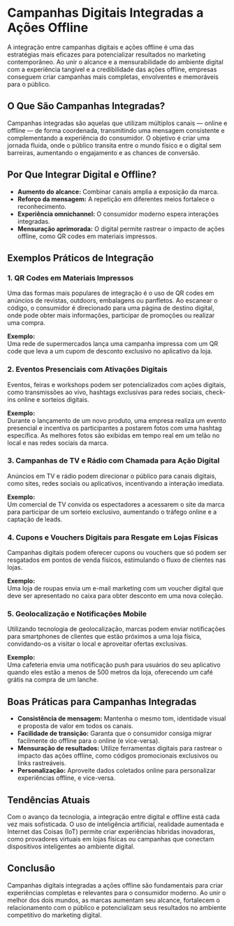 
# Campanhas Digitais Integradas a Ações Offline

A integração entre campanhas digitais e ações offline é uma das estratégias mais eficazes para potencializar resultados no marketing contemporâneo. Ao unir o alcance e a mensurabilidade do ambiente digital com a experiência tangível e a credibilidade das ações offline, empresas conseguem criar campanhas mais completas, envolventes e memoráveis para o público.

## O Que São Campanhas Integradas?

Campanhas integradas são aquelas que utilizam múltiplos canais — online e offline — de forma coordenada, transmitindo uma mensagem consistente e complementando a experiência do consumidor. O objetivo é criar uma jornada fluida, onde o público transita entre o mundo físico e o digital sem barreiras, aumentando o engajamento e as chances de conversão.

## Por Que Integrar Digital e Offline?

- **Aumento do alcance:** Combinar canais amplia a exposição da marca.
- **Reforço da mensagem:** A repetição em diferentes meios fortalece o reconhecimento.
- **Experiência omnichannel:** O consumidor moderno espera interações integradas.
- **Mensuração aprimorada:** O digital permite rastrear o impacto de ações offline, como QR codes em materiais impressos.

## Exemplos Práticos de Integração

### 1. QR Codes em Materiais Impressos

Uma das formas mais populares de integração é o uso de QR codes em anúncios de revistas, outdoors, embalagens ou panfletos. Ao escanear o código, o consumidor é direcionado para uma página de destino digital, onde pode obter mais informações, participar de promoções ou realizar uma compra.

**Exemplo:**  
Uma rede de supermercados lança uma campanha impressa com um QR code que leva a um cupom de desconto exclusivo no aplicativo da loja.

### 2. Eventos Presenciais com Ativações Digitais

Eventos, feiras e workshops podem ser potencializados com ações digitais, como transmissões ao vivo, hashtags exclusivas para redes sociais, check-ins online e sorteios digitais.

**Exemplo:**  
Durante o lançamento de um novo produto, uma empresa realiza um evento presencial e incentiva os participantes a postarem fotos com uma hashtag específica. As melhores fotos são exibidas em tempo real em um telão no local e nas redes sociais da marca.

### 3. Campanhas de TV e Rádio com Chamada para Ação Digital

Anúncios em TV e rádio podem direcionar o público para canais digitais, como sites, redes sociais ou aplicativos, incentivando a interação imediata.

**Exemplo:**  
Um comercial de TV convida os espectadores a acessarem o site da marca para participar de um sorteio exclusivo, aumentando o tráfego online e a captação de leads.

### 4. Cupons e Vouchers Digitais para Resgate em Lojas Físicas

Campanhas digitais podem oferecer cupons ou vouchers que só podem ser resgatados em pontos de venda físicos, estimulando o fluxo de clientes nas lojas.

**Exemplo:**  
Uma loja de roupas envia um e-mail marketing com um voucher digital que deve ser apresentado no caixa para obter desconto em uma nova coleção.

### 5. Geolocalização e Notificações Mobile

Utilizando tecnologia de geolocalização, marcas podem enviar notificações para smartphones de clientes que estão próximos a uma loja física, convidando-os a visitar o local e aproveitar ofertas exclusivas.

**Exemplo:**  
Uma cafeteria envia uma notificação push para usuários do seu aplicativo quando eles estão a menos de 500 metros da loja, oferecendo um café grátis na compra de um lanche.

## Boas Práticas para Campanhas Integradas

- **Consistência de mensagem:** Mantenha o mesmo tom, identidade visual e proposta de valor em todos os canais.
- **Facilidade de transição:** Garanta que o consumidor consiga migrar facilmente do offline para o online (e vice-versa).
- **Mensuração de resultados:** Utilize ferramentas digitais para rastrear o impacto das ações offline, como códigos promocionais exclusivos ou links rastreáveis.
- **Personalização:** Aproveite dados coletados online para personalizar experiências offline, e vice-versa.

## Tendências Atuais

Com o avanço da tecnologia, a integração entre digital e offline está cada vez mais sofisticada. O uso de inteligência artificial, realidade aumentada e Internet das Coisas (IoT) permite criar experiências híbridas inovadoras, como provadores virtuais em lojas físicas ou campanhas que conectam dispositivos inteligentes ao ambiente digital.

## Conclusão

Campanhas digitais integradas a ações offline são fundamentais para criar experiências completas e relevantes para o consumidor moderno. Ao unir o melhor dos dois mundos, as marcas aumentam seu alcance, fortalecem o relacionamento com o público e potencializam seus resultados no ambiente competitivo do marketing digital.

```
